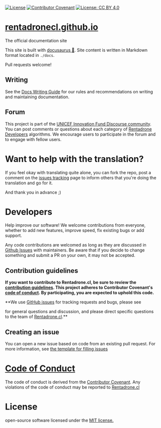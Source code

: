 [![License](https://poser.pugx.org/composer/spdx-licenses/license)](https://packagist.org/packages/composer/spdx-licenses)
[![Contributor Covenant](https://img.shields.io/badge/Contributor%20Covenant-v2.0%20adopted-ff69b4.svg)](CODE_OF_CONDUCT.md)
[![License: CC BY 4.0](https://img.shields.io/badge/License-CC%20BY%204.0-lightgrey.svg)](https://creativecommons.org/licenses/by/4.0/)

# [rentadronecl.github.io](https://rentadronecl.github.io)

The official documentation site

This site is built with [docusaurus 🦖](https://docusaurus.io). Site content is written in Markdown format located in `./docs`.

Pull requests welcome!

## Writing

See the [Docs Writing Guide](WRITING_GUIDE.md) for our rules and recommendations on writing and maintaining documentation.

## Forum

This project is part of the [UNICEF Innovation Fund Discourse community](https://unicef-if.discourse.group/c/projects/rentadrone/10). You can post comments or questions about each category of [Rentadrone Developers](https://rentadrone.cl/developers/) algorithms. We encourage users to participate in the forum and to engage with fellow users.

# Want to help with the translation?

If you feel okay with translating quite alone, you can fork the repo, post a comment on the [issues tracking](https://github.com/RentadroneCL/rentadronecl.github.io/issues) page to inform others that you're doing the translation and go for it.

And thank you in advance ;)

# Developers

Help improve our software! We welcome contributions from everyone, whether to add new features, improve speed, fix existing bugs or add support.

Any code contributions are welcomed as long as they are discussed in [Github Issues](https://github.com/RentadroneCL/Web-API/issues) with maintainers. Be aware that if you decide to change something and submit a PR on your own, it may not be accepted.

## Contribution guidelines

**If you want to contribute to Rentadrone.cl, be sure to review the
[contribution guidelines](CONTRIBUTING.md). This project adheres to Contributor Covenant's
[code of conduct](CODE_OF_CONDUCT.md). By participating, you are expected to
uphold this code.**

**We use [GitHub issues](https://github.com/RentadroneCL/model-definition/issues) for
tracking requests and bugs, please see

for general questions and discussion, and please direct specific questions to the team of
[Rentadrone.cl](mailto:contacto@rentadrone.cl).**

## Creating an issue

You can open a new issue based on code from an existing pull request. For more information, see [the template for filling issues](https://github.com/RentadroneCL/rentadronecl.github.io/blob/master/.github/ISSUE_TEMPLATE/feature_request.md)

# [Code of Conduct](https://github.com/RentadroneCL/droneraising/blob/master/CODE_OF_CONDUCT.md)

The code of conduct is derived from the [Contributor Covenant](https://www.contributor-covenant.org). Any violations of the code of conduct may be reported to [Rentadrone.cl](mailto:contacto@rentadrone.cl)

# License

open-source software licensed under the [MIT license.](LICENSE)
